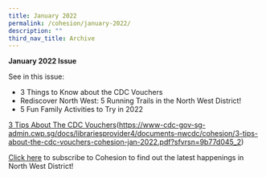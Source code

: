 ```yaml
---
title: January 2022
permalink: /cohesion/january-2022/
description: ""
third_nav_title: Archive
---
```


**January 2022 Issue** 

See in this issue:

*   3 Things to Know about the CDC Vouchers
*   Rediscover North West: 5 Running Trails in the North West District!
*   5 Fun Family Activities to Try in 2022

[3 Tips About The CDC Vouchers](https://go.gov.sg/cohesion-jan-2022)(https://www-cdc-gov-sg-admin.cwp.sg/docs/librariesprovider4/documents-nwcdc/cohesion/3-tips-about-the-cdc-vouchers-cohesion-jan-2022.pdf?sfvrsn=9b77d045_2)

[Click here](https://form.gov.sg/#!/630866290405b700128d6e53) to subscribe to Cohesion to find out the latest happenings in North West District!